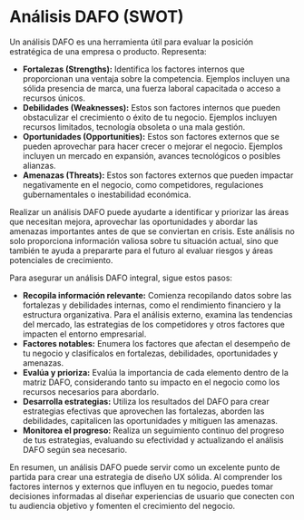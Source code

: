 # Análisis DAFO (SWOT)

Un análisis DAFO es una herramienta útil para evaluar la posición estratégica de una empresa o producto. Representa:

- **Fortalezas (Strengths):** Identifica los factores internos que proporcionan una ventaja sobre la competencia. Ejemplos incluyen una sólida presencia de marca, una fuerza laboral capacitada o acceso a recursos únicos.
- **Debilidades (Weaknesses):** Estos son factores internos que pueden obstaculizar el crecimiento o éxito de tu negocio. Ejemplos incluyen recursos limitados, tecnología obsoleta o una mala gestión.
- **Oportunidades (Opportunities):** Estos son factores externos que se pueden aprovechar para hacer crecer o mejorar el negocio. Ejemplos incluyen un mercado en expansión, avances tecnológicos o posibles alianzas.
- **Amenazas (Threats):** Estos son factores externos que pueden impactar negativamente en el negocio, como competidores, regulaciones gubernamentales o inestabilidad económica.

Realizar un análisis DAFO puede ayudarte a identificar y priorizar las áreas que necesitan mejora, aprovechar las oportunidades y abordar las amenazas importantes antes de que se conviertan en crisis. Este análisis no solo proporciona información valiosa sobre tu situación actual, sino que también te ayuda a prepararte para el futuro al evaluar riesgos y áreas potenciales de crecimiento.

Para asegurar un análisis DAFO integral, sigue estos pasos:

- **Recopila información relevante:** Comienza recopilando datos sobre las fortalezas y debilidades internas, como el rendimiento financiero y la estructura organizativa. Para el análisis externo, examina las tendencias del mercado, las estrategias de los competidores y otros factores que impacten el entorno empresarial.
- **Factores notables:** Enumera los factores que afectan el desempeño de tu negocio y clasifícalos en fortalezas, debilidades, oportunidades y amenazas.
- **Evalúa y prioriza:** Evalúa la importancia de cada elemento dentro de la matriz DAFO, considerando tanto su impacto en el negocio como los recursos necesarios para abordarlo.
- **Desarrolla estrategias:** Utiliza los resultados del DAFO para crear estrategias efectivas que aprovechen las fortalezas, aborden las debilidades, capitalicen las oportunidades y mitiguen las amenazas.
- **Monitorea el progreso:** Realiza un seguimiento continuo del progreso de tus estrategias, evaluando su efectividad y actualizando el análisis DAFO según sea necesario.

En resumen, un análisis DAFO puede servir como un excelente punto de partida para crear una estrategia de diseño UX sólida. Al comprender los factores internos y externos que influyen en tu negocio, puedes tomar decisiones informadas al diseñar experiencias de usuario que conecten con tu audiencia objetivo y fomenten el crecimiento del negocio.
